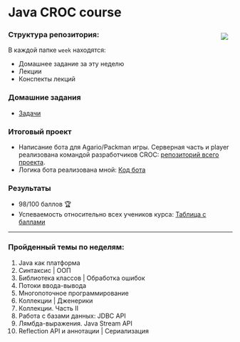 # Java CROC course

<img hspace="10" vspace="10" align="right" src="https://media.giphy.com/media/QkU3FDneBnY5mtM8T9/giphy.gif">

### Структура репозитория:
В каждой папке `week` находятся:
* Домашнее задание за эту неделю
* Лекции
* Конспекты лекций


### Домашние задания
* [Задачи](https://docs.google.com/document/d/1XsrI44ARwEgn32biTIzMa4qS1-_o7lmo_EGfGzlZxjE/edit)

### Итоговый проект
* Написание бота для Agario/Packman игры. Серверная часть и player реализована командой разработчиков CROC: [репозиторий всего проекта](https://github.com/superAIyah/hypernull).
* Логика бота реализована мной:
[Код бота](https://github.com/superAIyah/hypernull/blob/master/starter-bot/src/main/java/ru/croccode/hypernull/bot/superAIyah.java)

### Результаты
* 98/100 баллов :trophy:
* Успеваемость относительно всех учеников курса: [Таблица с баллами](https://docs.google.com/spreadsheets/d/18cKdxr8rdhHPz1ed4CXdwJllDuC7Bsx2LILLGMRpEWk/edit#gid=0)
***
### Пройденный темы по неделям:
1. Java как платформа
2. Синтаксис | ООП
3. Библиотека классов | Обработка ошибок
4. Потоки ввода-вывода
5. Многопоточное программирование
6. Коллекции | Дженерики
7. Коллекции. Часть II
8. Работа с базами данных: JDBC API
9. Лямбда-выражения. Java Stream API
10. Reflection API и аннотации | Сериализация
